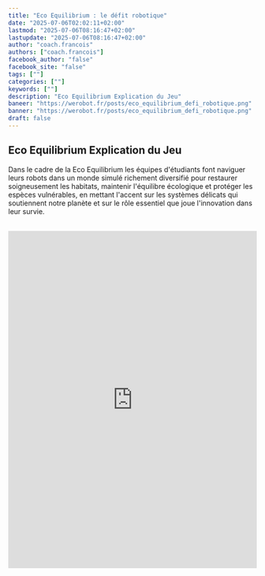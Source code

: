 ```yaml
---
title: "Eco Equilibrium : le défit robotique"
date: "2025-07-06T02:02:11+02:00"
lastmod: "2025-07-06T08:16:47+02:00"
lastupdate: "2025-07-06T08:16:47+02:00"
author: "coach.francois"
authors: ["coach.francois"]
facebook_author: "false"
facebook_site: "false"
tags: [""]
categories: [""]
keywords: [""]
description: "Eco Equilibrium Explication du Jeu"
baneer: "https://werobot.fr/posts/eco_equilibrium_defi_robotique.png"
banner: "https://werobot.fr/posts/eco_equilibrium_defi_robotique.png"
draft: false
---
```

## Eco Equilibrium Explication du Jeu

Dans le cadre de la Eco Equilibrium les équipes d'étudiants font naviguer leurs robots dans un monde simulé richement diversifié pour restaurer soigneusement les habitats, maintenir l'équilibre écologique et protéger les espèces vulnérables, en mettant l'accent sur les systèmes délicats qui soutiennent notre planète et sur le rôle essentiel que joue l'innovation dans leur survie.

<br>
<iframe width="100%" height="683" src="https://www.youtube.com/embed/9SrzcKEjkSY?si=jexSlYyqvWMkOgQ0" title="YouTube video player" frameborder="0" allow="accelerometer; autoplay; clipboard-write; encrypted-media; gyroscope; picture-in-picture; web-share" referrerpolicy="strict-origin-when-cross-origin" allowfullscreen></iframe>
<br><br>


